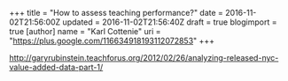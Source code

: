 +++
title = "How to assess teaching performance?"
date = 2016-11-02T21:56:00Z
updated = 2016-11-02T21:56:40Z
draft = true
blogimport = true 
[author]
	name = "Karl Cottenie"
	uri = "https://plus.google.com/116634918193112072853"
+++

http://garyrubinstein.teachforus.org/2012/02/26/analyzing-released-nyc-value-added-data-part-1/
